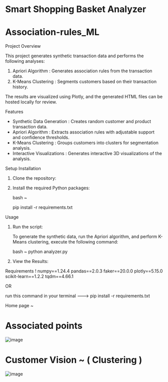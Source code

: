 # Smart Shopping Basket Analyzer

# Association-rules_ML

Project Overview

This project generates synthetic transaction data and performs the following analyses:
1. Apriori Algorithm : Generates association rules from the transaction data.
2. K-Means Clustering : Segments customers based on their transaction history.

The results are visualized using Plotly, and the generated HTML files can be hosted locally for review.

Features

- Synthetic Data Generation : Creates random customer and product transaction data.
- Apriori Algorithm : Extracts association rules with adjustable support and confidence thresholds.
- K-Means Clustering : Groups customers into clusters for segmentation analysis.
- Interactive Visualizations : Generates interactive 3D visualizations of the analysis.

Setup
Installation

1. Clone the repository:
 
    

2. Install the required Python packages:

    bash ~

    pip install -r requirements.txt
    

Usage

1. Run the script:

    To generate the synthetic data, run the Apriori algorithm, and perform K-Means clustering, execute the following command:

    bash ~
    python analyzer.py
    

2. View the Results:

Requirements !
numpy==1.24.4
pandas==2.0.3
faker==20.0.0
plotly==5.15.0
scikit-learn==1.2.2
tqdm==4.66.1
 
 
 OR

run this command in your terminal ---> pip install -r requirements.txt


Home page ~ 


# Associated points


![image](https://github.com/user-attachments/assets/3a303337-8d9e-46cd-984a-2b6311c56570)


# Customer Vision ~ ( Clustering ) 


![image](https://github.com/user-attachments/assets/6ad042a0-325c-4b4e-87bd-7d1cd0b898b0)


